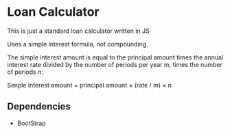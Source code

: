 # Loan Calculator

This is just a standard loan calculator written in JS

Uses a simple interest formula, not compounding.

The simple interest amount is equal to the principal amount times the annual interest rate divided by the number of periods per year m, times the number of periods n: 

Simple interest amount = principal amount × (rate / m) × n

## Dependencies
* BootStrap
